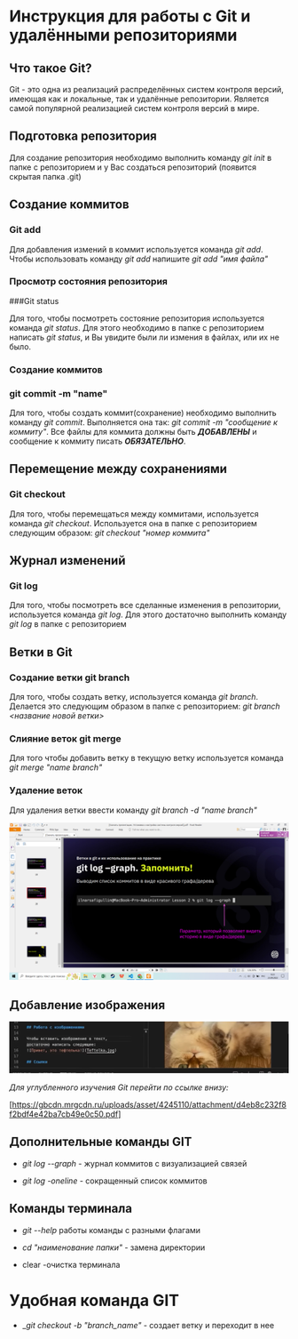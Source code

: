 # Инструкция для работы с Git и удалёнными репозиториями

## Что такое Git?
Git - это одна из реализаций распределённых систем контроля версий, имеющая как и локальные, так и удалённые репозитории. Является самой популярной реализацией систем контроля версий в мире.
## Подготовка репозитория
Для создание репозитория необходимо выполнить команду *git init*  в папке с репозиторием и у Вас создаться репозиторий (появится скрытая папка .git)

## Создание коммитов

### Git add
Для добавления измений в коммит используется команда *git add*. Чтобы использовать команду *git add* напишите *git add "имя файла"*

### Просмотр состояния репозитория

###Git status

Для того, чтобы посмотреть состояние репозитория используется команда *git status*. Для этого необходимо в папке с репозиторием написать *git status*, и Вы увидите были ли измения в файлах, или их не было.

### Создание коммитов

### git commit -m "name"

Для того, чтобы создать коммит(сохранение) необходимо выполнить команду *git commit*. Выполняется она так: *git commit -m "cообщение к коммиту"*. Все файлы для коммита должны быть ***ДОБАВЛЕНЫ*** и сообщение к коммиту писать ***ОБЯЗАТЕЛЬНО***.

## Перемещение между сохранениями

### Git checkout

Для того, чтобы перемещаться между коммитами, используется команда *git checkout*. Используется она в папке с репозиторием следующим образом: *git checkout "номер коммита"*

## Журнал изменений

### Git log

Для того, чтобы посмотреть все сделанные изменения в репозитории, используется команда *git log*. Для этого достаточно выполнить команду *git log* в папке с репозиторием

## Ветки в Git

### Создание ветки git branch

Для того, чтобы создать ветку, используется команда *git branch*. Делается это следующим образом в папке с репозиторием: *git branch <название новой ветки>*

### Слияние веток git merge

Для того чтобы добавить ветку в текущую ветку используется команда *git merge "name branch"*

### Удаление веток
Для удаления ветки ввести команду *git branch -d "name branch"*

![+1 команда](Команда1.jpg)

## Добавление изображения

![Добавим](добавлениеизображения.jpg)


*Для углубленного изучения Git перейти по ссылке внизу:*


[https://gbcdn.mrgcdn.ru/uploads/asset/4245110/attachment/d4eb8c232f8f2bdf4e42ba7cb49e0c50.pdf]

## Дополнительные команды GIT

* _git log --graph_ - журнал коммитов с визуализацией связей

* _git log -oneline_ - сокращенный список коммитов

## Команды терминала

* _git --help_ работы команды с разными флагами

* _cd "наименование папки"_ - замена директории

* clear -очистка терминала

# Удобная команда GIT

* __git checkout -b "branch_name"_ - создает ветку и переходит в нее

